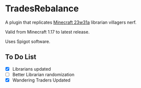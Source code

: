 # TradesRebalance
A plugin that replicates [Minecraft 23w31a](https://www.minecraft.net/en-us/article/minecraft-snapshot-23w31a) librarian villagers nerf.

Valid from Minecraft 1.17 to latest release.

Uses Spigot software.

## To Do List
- [X] Librarians updated
- [ ] Better Librarian randomization
- [X] Wandering Traders Updated
